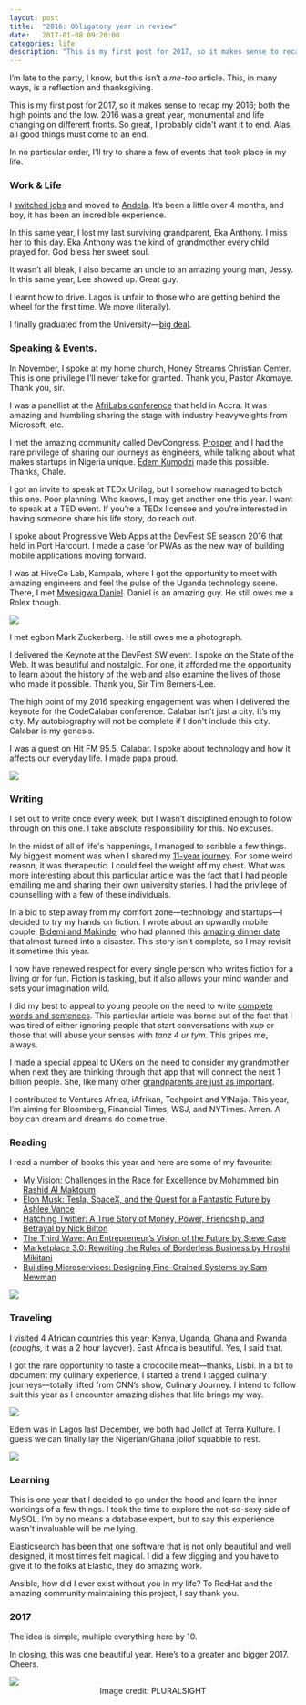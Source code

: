 ```yaml
---
layout: post
title:  "2016: Obligatory year in review"
date:   2017-01-08 09:20:00
categories: life
description: "This is my first post for 2017, so it makes sense to recap my 2016; both the high points and the low."
---
```


I’m late to the party, I know, but this isn’t a *me-too* article. This, in many ways, is a reflection and thanksgiving.
 
This is my first post for 2017, so it makes sense to recap my 2016; both the high points and the low. 2016 was a great year, monumental and life changing on different fronts. So great, I probably didn’t want it to end. Alas, all good things must come to an end. 

In no particular order, I’ll try to share a few of events that took place in my life. 

### Work & Life
I [switched jobs](http://cyberomin.github.io/life/2016/08/01/chapter-one.html) and moved to [Andela](http://cyberomin.github.io/life/2016/09/05/this-is-andela.html). It’s been a little over 4 months, and boy, it has been an incredible experience.

In this same year, I lost my last surviving grandparent, Eka Anthony. I miss her to this day. Eka Anthony was the kind of grandmother every child prayed for. God bless her sweet soul.

It wasn’t all bleak, I also became an uncle to an amazing young man, Jessy. In this same year, Lee showed up. Great guy. 

I learnt how to drive. Lagos is unfair to those who are getting behind the wheel for the first time. We move (literally).  

I finally graduated from the University&mdash;[big deal](http://cyberomin.github.io/life/2016/11/07/chapter-three.html). 

### Speaking & Events. 

In November, I spoke at my home church, Honey Streams Christian Center. This is one privilege I’ll never take for granted. Thank you, Pastor Akomaye. Thank you, sir.

I was a panellist at the [AfriLabs conference](http://afrilabs-gathering.com/speakers/celestine-omin/) that held in Accra. It was amazing and humbling sharing the stage with industry heavyweights from Microsoft, etc. 

I met the amazing community called DevCongress. [Prosper](https://twitter.com/unicodeveloper) and I had the rare privilege of sharing our journeys as engineers, while talking about what makes startups in Nigeria unique. [Edem Kumodzi](https://twitter.com/edemkumodzi) made this possible. Thanks, Chale. 

I got an invite to speak at TEDx Unilag, but I somehow managed to botch this one. Poor planning. Who knows, I may get another one this year. I want to speak at a TED event. If you’re a TEDx licensee and you’re interested in having someone share his life story, do reach out.

I spoke about Progressive Web Apps at the DevFest SE season 2016 that held in Port Harcourt. I made a case for PWAs as the new way of building mobile applications moving forward.

I was at HiveCo Lab, Kampala, where I got the opportunity to meet with amazing engineers and feel the pulse of the Uganda technology scene. There, I met [Mwesigwa Daniel](https://twitter.com/valanchee). Daniel is an amazing guy. He still owes me a Rolex though. 

<img src="{{ site.url }}/assets/article_images/2016/daniel.jpg"/>

I met egbon Mark Zuckerberg. He still owes me a photograph. 

I delivered the Keynote at the DevFest SW event. I spoke on the State of the Web. It was beautiful and nostalgic. For one, it afforded me the opportunity to learn about the history of the web and also examine the lives of those who made it possible. Thank you, Sir Tim Berners-Lee.   

The high point of my 2016 speaking engagement was when I delivered the keynote for the CodeCalabar conference. Calabar isn’t just a city. It’s my city. My autobiography will not be complete if I don't include this city. Calabar is my genesis. 

I was a guest on Hit FM 95.5, Calabar. I spoke about technology and how it affects our everyday life. I made papa proud.

<img src="{{ site.url }}/assets/article_images/2016/codecalabar.jpg"/>

### Writing  
I set out to write once every week, but I wasn’t disciplined enough to follow through on this one. I take absolute responsibility for this. No excuses. 

In the midst of all of life's happenings, I managed to scribble a few things. My biggest moment was when I shared my [11-year journey](http://cyberomin.github.io/life/2016/11/07/chapter-three.html). For some weird reason, it was therapeutic. I could feel the weight off my chest. What was more interesting about this particular article was the fact that I had people emailing me and sharing their own university stories.  I had the privilege of counselling with a few of these individuals. 

In a bid to step away from my comfort zone&mdash;technology and startups&mdash;I decided to try my hands on fiction. I wrote about an upwardly mobile couple, [Bidemi and Makinde](http://cyberomin.github.io/fiction/2016/04/10/the-dinner.html), who had planned this [amazing dinner date](http://cyberomin.github.io/fiction/2016/04/17/bidemi-meets-makinde.html) that almost turned into a disaster. This story isn't complete, so I may revisit it sometime this year.

I now have renewed respect for every single person who writes fiction for a living or for fun. Fiction is tasking, but it also allows your mind wander and sets your imagination wild. 

I did my best to appeal to young people on the need to write [complete words and sentences](http://cyberomin.github.io/life/2016/03/19/dear-young-person.html). This particular article was borne out of the fact that I was tired of either ignoring people that start conversations with *xup* or those that will abuse your senses with *tanz 4 ur tym*. This gripes me, always. 

I made a special appeal to UXers on the need to consider my grandmother when next they are thinking through that app that will connect the next 1 billion people. She, like many other [grandparents are just as important](http://cyberomin.github.io/tutorial/docker/2016/02/04/dont-ignore-my-grand-mum.html). 

I contributed to Ventures Africa, iAfrikan, Techpoint and Y!Naija. This year, I’m aiming for Bloomberg, Financial Times, WSJ, and NYTimes. Amen. A boy can dream and dreams do come true. 

### Reading
I read a number of books this year and here are some of my favourite:

- [My Vision: Challenges in the Race for Excellence by Mohammed bin Rashid Al Maktoum](https://www.amazon.com/My-Vision-Challenges-Race-Excellence/dp/1860633447)
- [Elon Musk: Tesla, SpaceX, and the Quest for a Fantastic Future by Ashlee Vance](https://www.amazon.com/Elon-Musk-SpaceX-Fantastic-Future/dp/006230125X)
- [Hatching Twitter: A True Story of Money, Power, Friendship, and Betrayal by Nick Bilton](https://www.amazon.com/Hatching-Twitter-Story-Friendship-Betrayal/dp/1591847087)
- [The Third Wave: An Entrepreneur’s Vision of the Future by Steve Case](https://www.amazon.com/Third-Wave-Entrepreneurs-Vision-Future/dp/150113258X)
- [Marketplace 3.0: Rewriting the Rules of Borderless Business by Hiroshi Mikitani](https://www.amazon.com/Marketplace-3-0-Rewriting-Borderless-Business/dp/0230342140)
- [Building Microservices: Designing Fine-Grained Systems by Sam Newman](https://www.amazon.com/Building-Microservices-Designing-Fine-Grained-Systems/dp/1491950358)

<img src="{{ site.url }}/assets/article_images/2016/books.jpg"/>

### Traveling
I visited 4 African countries this year; Kenya, Uganda, Ghana and Rwanda (*coughs,* it was a 2 hour layover). East Africa is beautiful. Yes, I said that. 

I got the rare opportunity to taste a crocodile meat—thanks, Lisbi. In a bit to document my culinary experience, I started a trend I tagged culinary journeys—totally lifted from CNN’s show, Culinary Journey. I intend to follow suit this year as I encounter amazing dishes that life brings my way. 

<img src="{{ site.url }}/assets/article_images/2016/food.jpg"/>

Edem was in Lagos last December, we both had Jollof at Terra Kulture. I guess we can finally lay the Nigerian/Ghana jollof squabble to rest.

<img src="{{ site.url }}/assets/article_images/2016/jellof.jpg"/>

### Learning
This is one year that I decided to go under the hood and learn the inner workings of a few things. I took the time to explore the not-so-sexy side of MySQL. I’m by no means a database expert, but to say this experience wasn't invaluable will be me lying. 

Elasticsearch has been that one software that is not only beautiful and well designed, it most times felt magical. I did a few digging and you have to give it to the folks at Elastic, they do amazing work.

Ansible, how did I ever exist without you in my life? To RedHat and the amazing community maintaining this project, I say thank you.

### 2017
The idea is simple, multiple everything here by 10. 

In closing, this was one beautiful year. Here’s to a greater and bigger 2017. Cheers. 

<img src="{{ site.url }}/assets/article_images/2016/end.png"/>
<center class="text-center">Image credit: PLURALSIGHT</center>